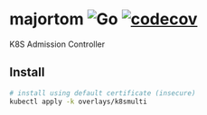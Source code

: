 # majortom ![Go](https://github.com/nfisher/majortom/workflows/Go/badge.svg) [![codecov](https://codecov.io/gh/nfisher/majortom/branch/master/graph/badge.svg)](https://codecov.io/gh/nfisher/majortom)



K8S Admission Controller

## Install

```bash
# install using default certificate (insecure)
kubectl apply -k overlays/k8smulti
```
